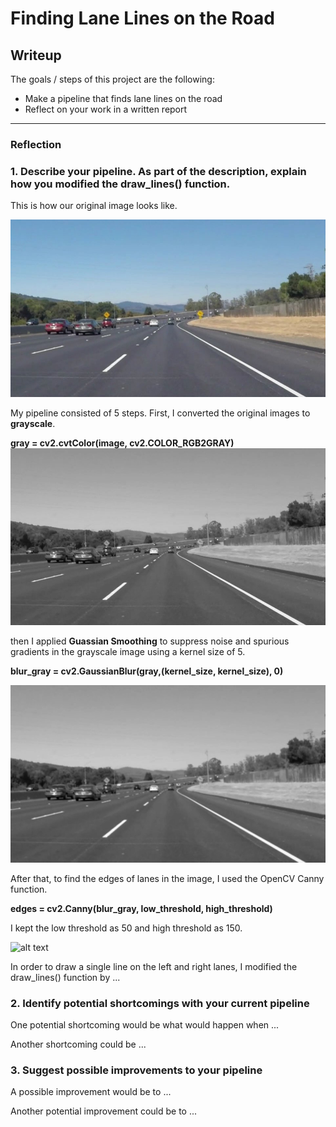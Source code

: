 # **Finding Lane Lines on the Road** 
## Writeup 

The goals / steps of this project are the following:
* Make a pipeline that finds lane lines on the road
* Reflect on your work in a written report


[//]: # (Image References)
[image0]: ./test_images/solidWhiteCurve.jpg "Original"
[image1]: ./GrayScale/solidWhiteCurve.jpg "Grayscale"
[image2]: ./GaussianSmoothing/solidWhiteCurve.jpg "GaussianSmoothing"
[image3]: ./Canny.solidWhiteCurve.jpg "Edges"

---

### Reflection

### 1. Describe your pipeline. As part of the description, explain how you modified the draw_lines() function.
This is how our original image looks like.

![alt text][image0]

My pipeline consisted of 5 steps. 
First, I converted the original images to **grayscale**. 

**gray = cv2.cvtColor(image, cv2.COLOR_RGB2GRAY)**
![alt text][image1]

then I applied **Guassian Smoothing** to suppress noise and spurious gradients in the grayscale image using a kernel size of 5. 

**blur_gray = cv2.GaussianBlur(gray,(kernel_size, kernel_size), 0)**

![alt text][image2]

After that, to find the edges of lanes in the image, I used the OpenCV Canny function. 

**edges = cv2.Canny(blur_gray, low_threshold, high_threshold)**

I kept the low threshold as 50 and high threshold as 150.

![alt text][image3]

In order to draw a single line on the left and right lanes, I modified the draw_lines() function by ...


### 2. Identify potential shortcomings with your current pipeline


One potential shortcoming would be what would happen when ... 

Another shortcoming could be ...


### 3. Suggest possible improvements to your pipeline

A possible improvement would be to ...

Another potential improvement could be to ...
